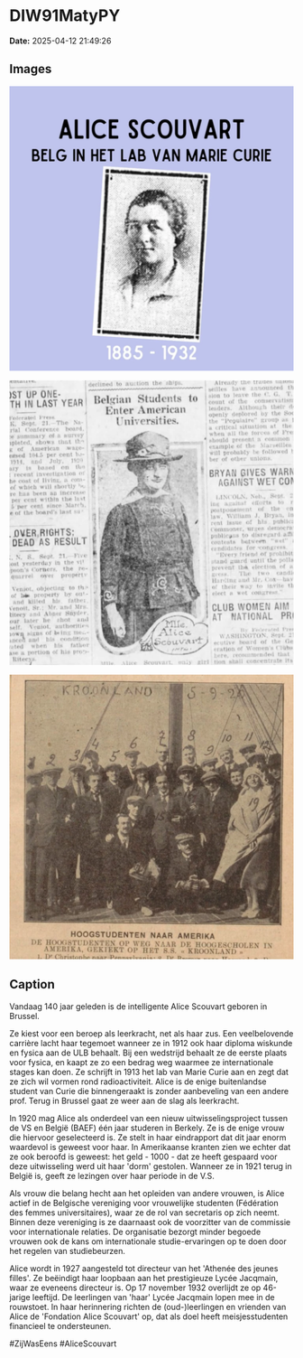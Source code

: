 # DIW91MatyPY

**Date:** 2025-04-12 21:49:26

## Images

![Image](../images_posts_json/DIW91MatyPY_0.webp)

![Image](../images_posts_json/DIW91MatyPY_1.webp)

![Image](../images_posts_json/DIW91MatyPY_2.webp)

## Caption

Vandaag 140 jaar geleden is de intelligente Alice Scouvart geboren in Brussel.

Ze kiest voor een beroep als leerkracht, net als haar zus. Een veelbelovende carrière lacht haar tegemoet wanneer ze in 1912 ook haar diploma wiskunde en fysica aan de ULB behaalt. Bij een wedstrijd behaalt ze de eerste plaats voor fysica, en kaapt ze zo een bedrag weg waarmee ze internationale stages kan doen. Ze schrijft in 1913 het lab van Marie Curie aan en zegt dat ze zich wil vormen rond radioactiviteit. Alice is de enige buitenlandse student van Curie die binnengeraakt is zonder aanbeveling van een andere prof. Terug in Brussel gaat ze weer aan de slag als leerkracht.

In 1920 mag Alice als onderdeel van een nieuw uitwisselingsproject tussen de VS en België (BAEF) één jaar studeren in Berkely. Ze is de enige vrouw die hiervoor geselecteerd is. Ze stelt in haar eindrapport dat dit jaar enorm waardevol is geweest voor haar. In Amerikaanse kranten zien we echter dat ze ook beroofd is geweest: het geld - 1000 - dat ze heeft gespaard voor deze uitwisseling werd uit haar 'dorm' gestolen. Wanneer ze in 1921 terug in België is, geeft ze lezingen over haar periode in de V.S.

Als vrouw die belang hecht aan het opleiden van andere vrouwen, is Alice actief in de Belgische vereniging voor vrouwelijke studenten (Fédération des femmes universitaires), waar ze de rol van secretaris op zich neemt. Binnen deze vereniging is ze daarnaast ook de voorzitter van de commissie voor internationale relaties. De organisatie bezorgt minder begoede vrouwen ook de kans om internationale studie-ervaringen op te doen door het regelen van studiebeurzen.

Alice wordt in 1927 aangesteld tot directeur van het 'Athenée des jeunes filles'. Ze beëindigt haar loopbaan aan het prestigieuze Lycée Jacqmain, waar ze eveneens directeur is. Op 17 november 1932 overlijdt ze op 46-jarige leeftijd. De leerlingen van 'haar' Lycée Jacqmain lopen mee in de rouwstoet. In haar herinnering richten de (oud-)leerlingen en vrienden van Alice de 'Fondation Alice Scouvart' op, dat als doel heeft meisjesstudenten financieel te ondersteunen. 

#ZijWasEens #AliceScouvart

